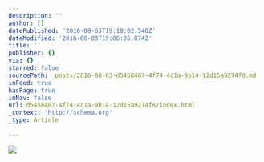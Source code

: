 ```yaml
---
description: ''
author: []
datePublished: '2016-08-03T19:18:02.540Z'
dateModified: '2016-08-03T19:06:35.874Z'
title: ''
publisher: {}
via: {}
starred: false
sourcePath: _posts/2016-08-03-d5458487-4f74-4c1a-9b14-12d15a9274f8.md
inFeed: true
hasPage: true
inNav: false
url: d5458487-4f74-4c1a-9b14-12d15a9274f8/index.html
_context: 'http://schema.org'
_type: Article

---
```

![](https://the-grid-user-content.s3-us-west-2.amazonaws.com/e992c746-6cee-49c2-97ca-3fe81a1d0c27.png)